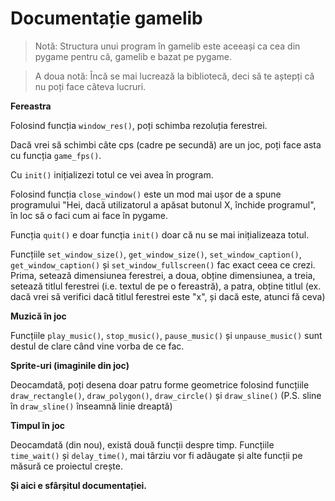# Documentație gamelib

> Notă: Structura unui program în gamelib este aceeași ca cea din pygame pentru că, gamelib e bazat pe pygame.

> A doua notă: Încă se mai lucrează la bibliotecă, deci să te aștepți că nu poți face câteva lucruri.

**Fereastra**

Folosind funcția `window_res()`, poți schimba rezoluția ferestrei.

Dacă vrei să schimbi câte cps (cadre pe secundă) are un joc, poți face asta cu funcția `game_fps()`.

Cu `init()` inițializezi totul ce vei avea în program.

Folosind funcția `close_window()` este un mod mai ușor de a spune programului "Hei, dacă utilizatorul a apăsat butonul X, închide programul", în loc să o faci cum ai face în pygame.

Funcția `quit()` e doar funcția `init()` doar că nu se mai inițializeaza totul.

Funcțiile `set_window_size()`, `get_window_size()`,  `set_window_caption()`,  `get_window_caption()` și `set_window_fullscreen()` fac exact ceea ce crezi. Prima, setează dimensiunea ferestrei, a doua, obține dimensiunea, a treia, setează titlul ferestrei (i.e. textul de pe o fereastră), a patra, obține titlul (ex. dacă vrei să verifici dacă titlul ferestrei este "x", și dacă este, atunci fă ceva)

**Muzică în joc**

Funcțiile `play_music()`, `stop_music()`, `pause_music()` și `unpause_music()` sunt destul de clare când vine vorba de ce fac.

**Sprite-uri (imaginile din joc)**

Deocamdată, poți desena doar patru forme geometrice folosind funcțiile `draw_rectangle()`, `draw_polygon()`, `draw_circle()` și `draw_sline()` (P.S. sline în `draw_sline()` înseamnă linie dreaptă)

**Timpul în joc**

Deocamdată (din nou), există două funcții despre timp. Funcțiile `time_wait()` și `delay_time()`, mai târziu vor fi adăugate și alte funcții pe măsură ce proiectul crește.

**Și aici e sfârșitul documentației.**
